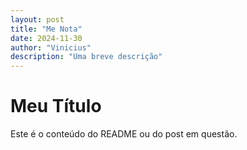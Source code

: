 ```yaml
---
layout: post
title: "Me Nota"
date: 2024-11-30
author: "Vinicius"
description: "Uma breve descrição"
---
```

# Meu Título

Este é o conteúdo do README ou do post em questão.
